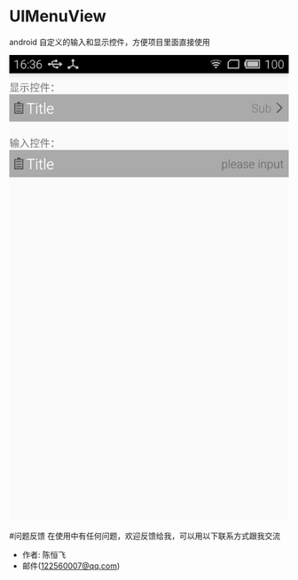 # UIMenuView
android 自定义的输入和显示控件，方便项目里面直接使用

![image](https://github.com/Aslanchen/UIMenuView/blob/master/pic/1.jpg)

#问题反馈
在使用中有任何问题，欢迎反馈给我，可以用以下联系方式跟我交流

* 作者: 陈恒飞
* 邮件(122560007@qq.com)

